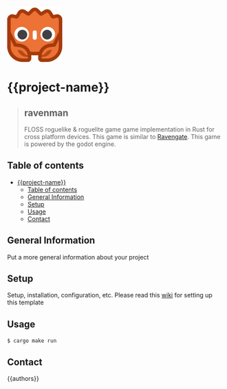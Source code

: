 ![Project Logo](./godot/assets/godot-ferris-128x128.png)

# {{project-name}}
> ## ravenman
> FLOSS roguelike &amp; roguelite game game implementation in Rust for cross platform devices.
> This game is similar to [Ravengate](https://gitlab.com/ygingras/revengate). This game is powered by the godot engine.

## Table of contents
- [{{project-name}}](#project-name)
  - [Table of contents](#table-of-contents)
  - [General Information](#general-information)
  - [Setup](#setup)
  - [Usage](#usage)
  - [Contact](#contact)

## General Information
Put a more general information about your project

## Setup
Setup, installation, configuration, etc. Please read this [wiki](https://github.com/macalimlim/godot-rust-template/wiki) for setting up this template

## Usage
```shell
$ cargo make run
```
## Contact
{{authors}}
